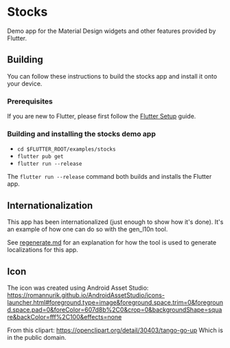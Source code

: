 # Stocks

Demo app for the Material Design widgets and other features provided by Flutter.

## Building

You can follow these instructions to build the stocks app and install it onto
your device.

### Prerequisites

If you are new to Flutter, please first follow the
[Flutter Setup](https://flutter.dev/setup/) guide.

### Building and installing the stocks demo app

- `cd $FLUTTER_ROOT/examples/stocks`
- `flutter pub get`
- `flutter run --release`

The `flutter run --release` command both builds and installs the Flutter app.

## Internationalization

This app has been internationalized (just enough to show how it's done). It's an
example of how one can do so with the gen_l10n tool.

See [regenerate.md](lib/i18n/regenerate.md) for an explanation for how the tool
is used to generate localizations for this app.

## Icon

The icon was created using Android Asset Studio:
https://romannurik.github.io/AndroidAssetStudio/icons-launcher.html#foreground.type=image&foreground.space.trim=0&foreground.space.pad=0&foreColor=607d8b%2C0&crop=0&backgroundShape=square&backColor=fff%2C100&effects=none

From this clipart: https://openclipart.org/detail/30403/tango-go-up Which is in
the public domain.
